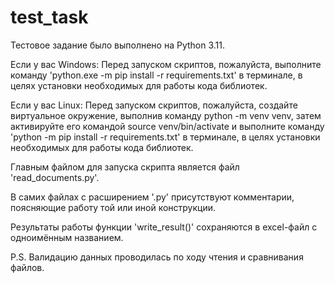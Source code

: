 # test_task
<p>Тестовое задание было выполнено на Python 3.11.</p>
<p>Если у вас Windows: Перед запуском скриптов, пожалуйста, выполните команду 'python.exe -m pip install -r requirements.txt' в терминале, в целях установки необходимых для работы кода библиотек.</p>
<p>Если у вас Linux: Перед запуском скриптов, пожалуйста, создайте виртуальное окружение, выполнив команду python -m venv venv, затем активируйте его командой source venv/bin/activate и выполните команду 'python -m pip install -r requirements.txt' в терминале, в целях установки необходимых для работы кода библиотек.</p>
<p>Главным файлом для запуска скрипта является файл 'read_documents.py'.</p>
<p>В самих файлах с расширением '.py' присутствуют комментарии, поясняющие работу той или иной конструкции.</p>
<p>Результаты работы функции 'write_result()' сохраняются в excel-файл с одноимённым названием.</p>

P.S. Валидацию данных проводилась по ходу чтения и сравнивания файлов.
